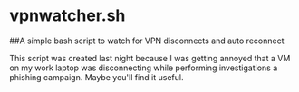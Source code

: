# vpnwatcher.sh

##A simple bash script to watch for VPN disconnects and auto reconnect 

This script was created last night because I was getting annoyed that a VM on my work laptop was disconnecting while performing investigations a phishing campaign. 
Maybe you'll find it useful.
